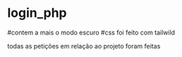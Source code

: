 # login_php

#contem a mais o modo escuro 
#css foi feito com tailwild

todas as petições em relação ao projeto foram feitas
